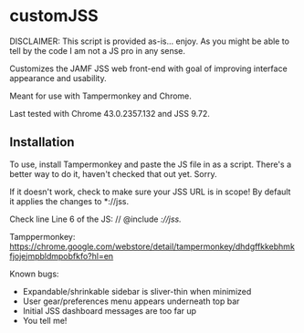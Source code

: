 customJSS
=========

DISCLAIMER: This script is provided as-is... enjoy. As you might be able to tell by the code I am not a JS pro in any sense.

Customizes the JAMF JSS web front-end with goal of improving interface appearance and usability.

Meant for use with Tampermonkey and Chrome. 

Last tested with Chrome 43.0.2357.132 and JSS 9.72.

## Installation

To use, install Tampermonkey and paste the JS file in as a script. There's a better way to do it, haven't checked that out yet. Sorry.

If it doesn't work, check to make sure your JSS URL is in scope! By default it applies the changes to *://jss.

Check line Line 6 of the JS: // @include      *://jss.*

Tamppermonkey: https://chrome.google.com/webstore/detail/tampermonkey/dhdgffkkebhmkfjojejmpbldmpobfkfo?hl=en

Known bugs:

- Expandable/shrinkable sidebar is sliver-thin when minimized
- User gear/preferences menu appears underneath top bar
- Initial JSS dashboard messages are too far up
- You tell me!
